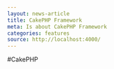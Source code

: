```yaml
---
layout: news-article
title: CakePHP Framework
meta: Is about CakePHP Framework
categories: features
source: http://localhost:4000/
---
```

#CakePHP